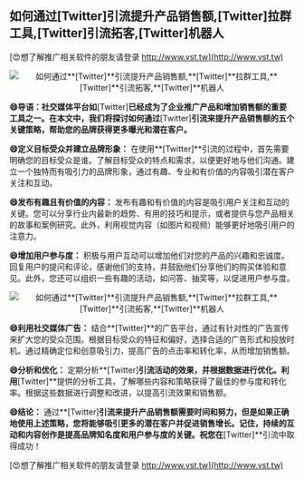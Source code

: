## **如何通过**[Twitter]**引流提升产品销售额,**[Twitter]**拉群工具,**[Twitter]**引流拓客,**[Twitter]**机器人**

[😍想了解推广相关软件的朋友请登录 http://www.vst.tw](http://www.vst.tw)

 <center><img src="https://vst.tw/MP4/tuiguang/png/0.png" alt="如何通过**[Twitter]**引流提升产品销售额,**[Twitter]**拉群工具,**[Twitter]**引流拓客,**[Twitter]**机器人"></center>

**😄导语：社交媒体平台如**[Twitter]**已经成为了企业推广产品和增加销售额的重要工具之一。在本文中，我们将探讨如何通过**[Twitter]**引流来提升产品销售额的五个关键策略，帮助您的品牌获得更多曝光和潜在客户。**

**😄定义目标受众并建立品牌形象：**
在使用**[Twitter]**引流的过程中，首先需要明确您的目标受众是谁。了解目标受众的特点和需求，以便更好地与他们沟通。建立一个独特而有吸引力的品牌形象，通过有趣、专业和有价值的内容吸引潜在客户关注和互动。

**😄发布有趣且有价值的内容：**
发布有趣和有价值的内容是吸引用户关注和互动的关键。您可以分享行业内最新的趋势、有用的技巧和提示，或者提供与您产品相关的故事和案例研究。此外，利用视觉内容（如图片和视频）能够更好地吸引用户的注意力。

**😄增加用户参与度：**
积极与用户互动可以增加他们对您的产品的兴趣和忠诚度。回复用户的提问和评论，感谢他们的支持，并鼓励他们分享他们的购买体验和意见。此外，您还可以组织一些有趣的活动，如问答、抽奖等，以促进用户参与度。

 <center><img src="https://vst.tw/MP4/tuiguang/png/1.png" alt="如何通过**[Twitter]**引流提升产品销售额,**[Twitter]**拉群工具,**[Twitter]**引流拓客,**[Twitter]**机器人"></center>

**😄利用社交媒体广告：**
结合**[Twitter]**的广告平台，通过有针对性的广告宣传来扩大您的受众范围。根据目标受众的特征和偏好，选择合适的广告形式和投放时机。通过精确定位和创意吸引力，提高广告的点击率和转化率，从而增加销售额。

**😄分析和优化：**
定期分析**[Twitter]**引流活动的效果，并根据数据进行优化。利用**[Twitter]**提供的分析工具，了解哪些内容和策略获得了最佳的参与度和转化率。根据这些数据进行调整和改进，以提高引流效果和销售额。

**😄结论：**
通过**[Twitter]**引流来提升产品销售额需要时间和努力，但是如果正确地使用上述策略，您将能够吸引更多的潜在客户并促进销售增长。记住，持续的互动和内容创作是提高品牌知名度和用户参与度的关键。祝您在**[Twitter]**引流中取得成功！

[😍想了解推广相关软件的朋友请登录 http://www.vst.tw](http://www.vst.tw)



